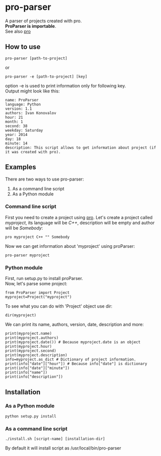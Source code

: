 pro-parser
==========

A parser of projects created with pro.<br>
__ProParser is importable__.<br>
See also [pro](https://github.com/SPython/pro)
## How to use ##
```
pro-parser [path-to-project]
```
or
```
pro-parser -e [path-to-project] [key]
```

option -e is used to print information only for following key.<br>
Output might look like this:
```
name: ProParser
language: Python
version: 1.1
authors: Ivan Konovalov
hour: 21
month: 1
second: 38
weekday: Saturday
year: 2014
day: 18
minute: 14
description: This script allows to get information about project (if it was created with pro).
```

## Examples ##
There are two ways to use pro-parser:<br/>
1. As a command line script<br/>
2. As a Python module
### Command line script ###
First you need to create a project using [pro](https://github.com/SPython/pro).
Let's create a project called _myproject_, its language will be _C++_, description will be empty and author will be _Somebody_:
```
pro myproject C++ "" Somebody
```
Now we can get information about 'myproject' using proParser:
```
pro-parser myproject
```
### Python module ###
First, run setup.py to install proParser.<br/>
Now, let's parse some project:
```
from ProParser import Project
myproject=Project("myproject")
```
To see what you can do with 'Project' object use dir:
```
dir(myproject)
```
We can print its name, authors, version, date, description and more:
```
print(myproject.name)
print(myproject.authors)
print(myproject.date()) # Because myproject.date is an object
print(myproject.hour)
print(myproject.second)
print(myproject.description)
info=myproject.as_dict # Dictionary of project information.
print(info["date"]["hour"]) # Because info["date"] is dictionary
print(info["date"]["minute"])
print(info["name"])
print(info["description"])
```

## Installation ##
### As a Python module ###
```
python setup.py install
```
### As a command line script  ###
```
./install.sh [script-name] [installation-dir]
```
By default it will install script as /usr/local/bin/pro-parser
